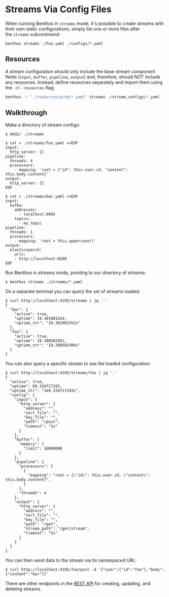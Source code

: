# Streams Via Config Files

When running Benthos in `streams` mode, it's possible to create streams with their own static configurations, simply list one or more files after the `streams` subcommand:

```shell
benthos streams ./foo.yaml ./configs/*.yaml
```

## Resources

A stream configuration should only include the base stream component fields (`input`, `buffer`, `pipeline`, `output`) and, therefore, should NOT include any resources. Instead, define resources separately and import them using the `-r`/`--resources` flag:

```bash
benthos -r "./resources/prod/*.yaml" streams ./stream_configs/*.yaml
```

## Walkthrough

Make a directory of stream configs:

```shell
$ mkdir ./streams

$ cat > ./streams/foo.yaml <<EOF
input:
  http_server: {}
pipeline:
  threads: 4
  processors:
    - mapping: 'root = {"id": this.user.id, "content": this.body.content}'
output:
  http_server: {}
EOF

$ cat > ./streams/bar.yaml <<EOF
input:
  kafka:
    addresses:
      - localhost:9092
    topics:
      - my_topic
pipeline:
  threads: 1
  processors:
    - mapping: 'root = this.uppercase()'
output:
  elasticsearch:
    urls:
    - http://localhost:9200
EOF
```

Run Benthos in streams mode, pointing to our directory of streams:

```shell
$ benthos streams ./streams/*.yaml
```

On a separate terminal you can query the set of streams loaded:

```shell
$ curl http://localhost:4195/streams | jq '.'
{
  "bar": {
    "active": true,
    "uptime": 19.381001424,
    "uptime_str": "19.381001552s"
  },
  "foo": {
    "active": true,
    "uptime": 19.380582951,
    "uptime_str": "19.380583306s"
  }
}
```

You can also query a specific stream to see the loaded configuration:

```shell
$ curl http://localhost:4195/streams/foo | jq '.'
{
  "active": true,
  "uptime": 69.334717193,
  "uptime_str": "1m9.334717193s",
  "config": {
    "input": {
      "http_server": {
        "address": "",
        "cert_file": "",
        "key_file": "",
        "path": "/post",
        "timeout": "5s"
      }
    },
    "buffer": {
      "memory": {
        "limit": 10000000
      }
    },
    "pipeline": {
      "processors": [
        {
          "mapping": "root = {\"id\": this.user.id, \"content\": this.body.content}",
        }
      ],
      "threads": 4
    },
    "output": {
      "http_server": {
        "address": "",
        "cert_file": "",
        "key_file": "",
        "path": "/get",
        "stream_path": "/get/stream",
        "timeout": "5s"
      }
    }
  }
}
```

You can then send data to the stream via its namespaced URL:

```shell
$ curl http://localhost:4195/foo/post -d '{"user":{"id":"foo"},"body":{"content":"bar"}}'
```

There are other endpoints in the [REST API](./streams_via_rest_api.md) for creating, updating, and deleting streams.